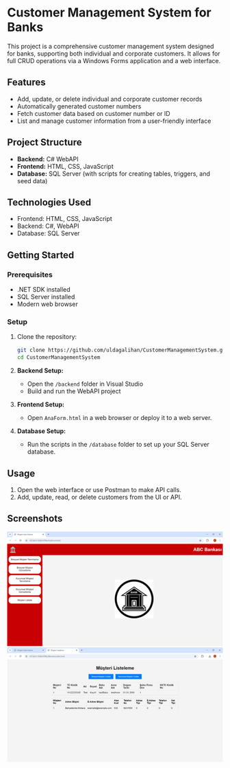 # Customer Management System for Banks

This project is a comprehensive customer management system designed for banks, supporting both individual and corporate customers. It allows for full CRUD operations via a Windows Forms application and a web interface.

## Features
- Add, update, or delete individual and corporate customer records
- Automatically generated customer numbers
- Fetch customer data based on customer number or ID
- List and manage customer information from a user-friendly interface

## Project Structure
- **Backend:** C# WebAPI
- **Frontend:** HTML, CSS, JavaScript
- **Database:** SQL Server (with scripts for creating tables, triggers, and seed data)
  
## Technologies Used
- Frontend: HTML, CSS, JavaScript
- Backend: C#, WebAPI
- Database: SQL Server

## Getting Started

### Prerequisites
- .NET SDK installed
- SQL Server installed
- Modern web browser

### Setup
1. Clone the repository:
    ```bash
    git clone https://github.com/uldagalihan/CustomerManagementSystem.git
    cd CustomerManagementSystem
    ```
2. **Backend Setup:**
   - Open the `/backend` folder in Visual Studio
   - Build and run the WebAPI project

3. **Frontend Setup:**
   - Open `AnaForm.html` in a web browser or deploy it to a web server.

4. **Database Setup:**
   - Run the scripts in the `/database` folder to set up your SQL Server database.

## Usage
1. Open the web interface or use Postman to make API calls.
2. Add, update, read, or delete customers from the UI or API.

## Screenshots
![Main Form](images/screenshots/mainForm.png)
![Individual Customer Listing](images/screenshots/individualCustomerList.png)


